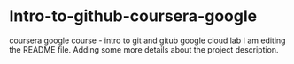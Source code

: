 # Intro-to-github-coursera-google
coursera google course - intro to git and gitub google cloud lab 
I am editing the README file. Adding some more details about the project description.
